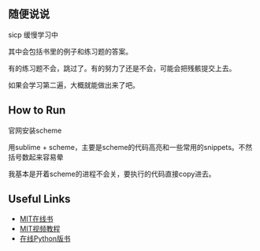 ## 随便说说
sicp 缓慢学习中

其中会包括书里的例子和练习题的答案。

有的练习题不会，跳过了。有的努力了还是不会，可能会把残骸提交上去。

如果会学习第二遍，大概就能做出来了吧。

## How to Run
官网安装scheme

用sublime + scheme，主要是scheme的代码高亮和一些常用的snippets。不然括号数起来容易晕

我基本是开着scheme的进程不会关，要执行的代码直接copy进去。

## Useful Links
- [MIT在线书](https://mitpress.mit.edu/sicp/full-text/book/book.html)
- [MIT视频教程](http://swiss.csail.mit.edu/classes/6.001/abelson-sussman-lectures/)
- [在线Python版书](http://composingprograms.com/)
